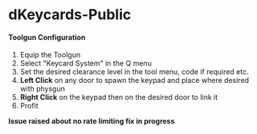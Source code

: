 # dKeycards-Public

#### Toolgun Configuration
1. Equip the Toolgun
2. Select "Keycard System" in the Q menu
3. Set the desired clearance level in the tool menu, code if required etc.
4. **Left Click** on any door to spawn the keypad and place where desired with physgun
5. **Right Click** on the keypad then on the desired door to link it
6. Profit


**Issue raised about no rate limiting fix in progress**
